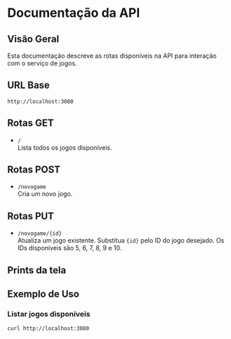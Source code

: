 # Documentação da API

## Visão Geral

Esta documentação descreve as rotas disponíveis na API para interação com o serviço de jogos.

## URL Base

`http://localhost:3080`

## Rotas GET

- `/`  
  Lista todos os jogos disponíveis.

## Rotas POST

- `/novogame`  
  Cria um novo jogo.

## Rotas PUT

- `/novogame/{id}`  
  Atualiza um jogo existente. Substitua `{id}` pelo ID do jogo desejado. Os IDs disponíveis são 5, 6, 7, 8, 9 e 10.

## Prints da tela



## Exemplo de Uso

### Listar jogos disponíveis

```bash
curl http://localhost:3080